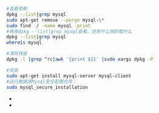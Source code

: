 ```bash
#查看依赖
dpkg --list|grep mysql
sudo apt-get remove --purge mysql-\*
sudo find  / -name mysql -print
#再用dpkg --list|grep mysql查看，还剩什么就卸载什么
dpkg --list|grep mysql
whereis mysql

#清除残留
dpkg -l |grep ^rc|awk '{print $2}' |sudo xargs dpkg -P
```

```bash
#安装
sudo apt-get install mysql-server mysql-client
#运行数据库Mysql安全配置向导：
sudo mysql_secure_installation
```



- [](https://blog.csdn.net/w3045872817/article/details/77334886)
- [](https://blog.csdn.net/chudongfang2015/article/details/52154903)